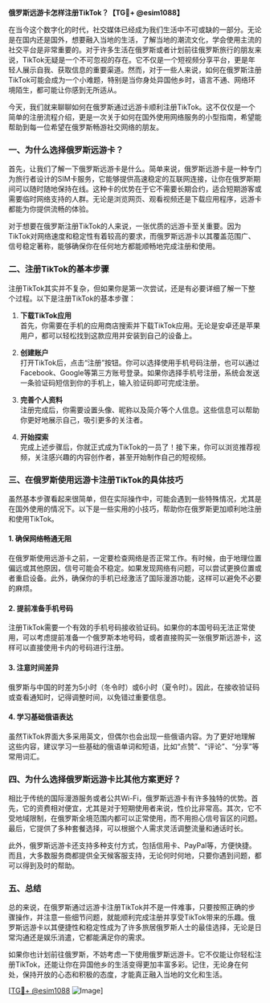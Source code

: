 **俄罗斯远游卡怎样注册TikTok？【TG💪+ @esim1088】**

在当今这个数字化的时代，社交媒体已经成为我们生活中不可或缺的一部分。无论是在国内还是国外，想要融入当地的生活，了解当地的潮流文化，学会使用主流的社交平台是非常重要的。对于许多生活在俄罗斯或者计划前往俄罗斯旅行的朋友来说，TikTok无疑是一个不可忽视的存在。它不仅是一个短视频分享平台，更是年轻人展示自我、获取信息的重要渠道。然而，对于一些人来说，如何在俄罗斯注册TikTok可能会成为一个小难题，特别是当你身处异国他乡时，语言不通、网络环境陌生，都可能让你感到无所适从。

今天，我们就来聊聊如何在俄罗斯通过远游卡顺利注册TikTok。这不仅仅是一个简单的注册流程介绍，更是一次关于如何在国外使用网络服务的小型指南，希望能帮助到每一位希望在俄罗斯畅游社交网络的朋友。

### 一、为什么选择俄罗斯远游卡？

首先，让我们了解一下俄罗斯远游卡是什么。简单来说，俄罗斯远游卡是一种专门为旅行者设计的SIM卡服务，它能够提供高速稳定的互联网连接，让你在俄罗斯期间可以随时随地保持在线。这种卡的优势在于它不需要长期合约，适合短期游客或需要临时网络支持的人群。无论是浏览网页、观看视频还是下载应用程序，远游卡都能为你提供流畅的体验。

对于想要在俄罗斯注册TikTok的人来说，一张优质的远游卡至关重要。因为TikTok对网络速度和稳定性有着较高的要求，而俄罗斯远游卡以其覆盖范围广、信号稳定著称，能够确保你在任何地方都能顺畅地完成注册和使用。

### 二、注册TikTok的基本步骤

注册TikTok其实并不复杂，但如果你是第一次尝试，还是有必要详细了解一下整个过程。以下是注册TikTok的基本步骤：

1. **下载TikTok应用**  
   首先，你需要在手机的应用商店搜索并下载TikTok应用。无论是安卓还是苹果用户，都可以轻松找到这款应用并安装到自己的设备上。

2. **创建账户**  
   打开TikTok后，点击“注册”按钮。你可以选择使用手机号码注册，也可以通过Facebook、Google等第三方账号登录。如果你选择手机号注册，系统会发送一条验证码短信到你的手机上，输入验证码即可完成注册。

3. **完善个人资料**  
   注册完成后，你需要设置头像、昵称以及简介等个人信息。这些信息可以帮助你更好地展示自己，吸引更多的关注者。

4. **开始探索**  
   完成上述步骤后，你就正式成为TikTok的一员了！接下来，你可以浏览推荐视频，关注感兴趣的内容创作者，甚至开始制作自己的短视频。

### 三、在俄罗斯使用远游卡注册TikTok的具体技巧

虽然基本步骤看起来很简单，但在实际操作中，可能会遇到一些特殊情况，尤其是在国外使用的情况下。以下是一些实用的小技巧，帮助你在俄罗斯更加顺利地注册和使用TikTok。

#### 1. 确保网络畅通无阻  
在俄罗斯使用远游卡之前，一定要检查网络是否正常工作。有时候，由于地理位置偏远或其他原因，信号可能会不稳定。如果发现网络有问题，可以尝试更换位置或者重启设备。此外，确保你的手机已经激活了国际漫游功能，这样可以避免不必要的麻烦。

#### 2. 提前准备手机号码  
注册TikTok需要一个有效的手机号码接收验证码。如果你的本国号码无法正常使用，可以考虑提前准备一个俄罗斯本地号码，或者直接购买一张俄罗斯远游卡，这样可以直接使用卡内的号码进行注册。

#### 3. 注意时间差异  
俄罗斯与中国的时差为5小时（冬令时）或6小时（夏令时）。因此，在接收验证码或查看通知时，记得调整时间，以免错过重要信息。

#### 4. 学习基础俄语表达  
虽然TikTok界面大多采用英文，但偶尔也会出现一些俄语内容。为了更好地理解这些内容，建议学习一些基础的俄语单词和短语，比如“点赞”、“评论”、“分享”等常用词汇。

### 四、为什么选择俄罗斯远游卡比其他方案更好？

相比于传统的国际漫游服务或者公共Wi-Fi，俄罗斯远游卡有许多独特的优势。首先，它的资费相对便宜，尤其是对于短期使用者来说，性价比非常高。其次，它不受地域限制，在俄罗斯全境范围内都可以正常使用，而不用担心信号盲区的问题。最后，它提供了多种套餐选择，可以根据个人需求灵活调整流量和通话时长。

此外，俄罗斯远游卡还支持多种支付方式，包括信用卡、PayPal等，方便快捷。而且，大多数服务商都提供全天候客服支持，无论何时何地，只要你遇到问题，都可以得到及时的帮助。

### 五、总结

总的来说，在俄罗斯通过远游卡注册TikTok并不是一件难事，只要按照正确的步骤操作，并注意一些细节问题，就能顺利完成注册并享受TikTok带来的乐趣。俄罗斯远游卡以其便捷性和稳定性成为了许多旅居俄罗斯人士的最佳选择，无论是日常沟通还是娱乐消遣，它都能满足你的需求。

如果你也计划前往俄罗斯，不妨考虑一下使用俄罗斯远游卡。它不仅能让你轻松注册TikTok，还能让你在异国他乡的生活变得更加丰富多彩。记住，无论身在何处，保持开放的心态和积极的态度，才能真正融入当地的文化和生活。

[[TG💪+ @esim1088](https://t.me/s/esim1088) ![Image](https://i.postimg.cc/4NQfJmqS/Snipaste-2025-05-13-00-14-12.png)]